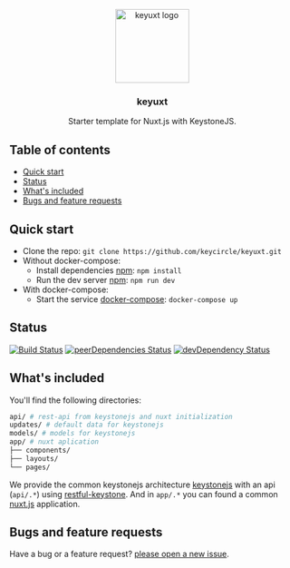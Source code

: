<p align="center">
  <a href="#">
    <img src="https://user-images.githubusercontent.com/7957190/58878690-1f6df780-86d4-11e9-977b-5be56c3054bb.png" alt="keyuxt logo" width="130" height="130">
  </a>
</p>

<h3 align="center">keyuxt</h3>

<p align="center">
  Starter template for Nuxt.js with KeystoneJS. 
</p>


## Table of contents

- [Quick start](#quick-start)
- [Status](#status)
- [What's included](#whats-included)
- [Bugs and feature requests](#bugs-and-feature-requests)


## Quick start

- Clone the repo: `git clone https://github.com/keycircle/keyuxt.git`
- Without docker-compose:
  - Install dependencies [npm](https://www.npmjs.com/): `npm install`
  - Run the dev server [npm](https://www.npmjs.com/): `npm run dev`
- With docker-compose:
  - Start the service [docker-compose](https://docs.docker.com/compose/): `docker-compose up`

## Status

[![Build Status](https://img.shields.io/travis/keycircle/keyuxt/master.svg)](https://travis-ci.org/keycircle/keyuxt)
[![peerDependencies Status](https://img.shields.io/david/peer/keycircle/keyuxt.svg)](https://david-dm.org/keycircle/keyuxt?type=peer)
[![devDependency Status](https://img.shields.io/david/dev/keycircle/keyuxt.svg)](https://david-dm.org/keycircle/keyuxt?type=dev)

## What's included

You'll find the following directories:

```bash
api/ # rest-api from keystonejs and nuxt initialization
updates/ # default data for keystonejs
models/ # models for keystonejs
app/ # nuxt aplication
├── components/
├── layouts/
└── pages/
```

We provide the common keystonejs architecture [keystonejs](https://keystonejs.com/) with an api (`api/.*`) using [restful-keystone](https://github.com/d-pac/restful-keystone). And in `app/.*` you can found a common [nuxt.js](https://nuxtjs.org/) application.


## Bugs and feature requests

Have a bug or a feature request? [please open a new issue](https://github.com/keycircle/keyuxt/issues/new).
